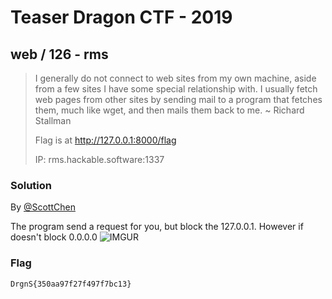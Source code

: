 # Teaser Dragon CTF - 2019

## web / 126 - rms

>
> I generally do not connect to web sites from my own machine, aside from a few sites I have some special relationship with. I usually fetch web pages from other sites by sending mail to a program that fetches them, much like wget, and then mails them back to me. ~ Richard Stallman
>
>Flag is at http://127.0.0.1:8000/flag
>
>IP: rms.hackable.software:1337
>

### Solution

By [@ScottChen]([https://author_profile](https://github.com/scott987))

The program send a request for you, but block the 127.0.0.1.
However if doesn't block 0.0.0.0
![IMGUR](https://i.imgur.com/QNM7zd5.png)

### Flag
```DrgnS{350aa97f27f497f7bc13}```